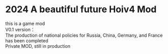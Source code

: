 # 2024 A beautiful future Hoiv4 Mod
this is a game mod<br/>
V0.1 version：<br/>
  The production of national policies for Russia, China, Germany, and France has been completed<br/>
Private MOD, still in production
